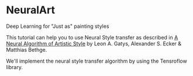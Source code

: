 # NeuralArt
Deep Learning for "Just as" painting styles

This tutorial can help you to use Neural Style transfer as described in <a href="https://arxiv.org/pdf/1508.06576v2.pdf">A Neural Algorithm of Artistic Style</a> by Leon A. Gatys, Alexander S. Ecker & Matthias Bethge.

We'll implement the neural style transfer algorithm by using the Tensroflow library.
